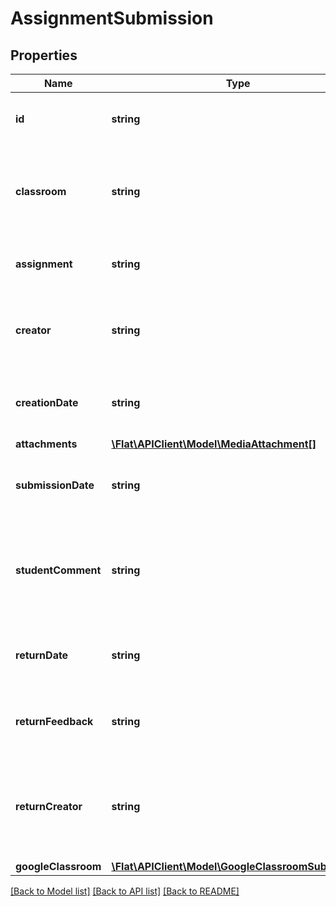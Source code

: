 # AssignmentSubmission

## Properties
Name | Type | Description | Notes
------------ | ------------- | ------------- | -------------
**id** | **string** | Unique identifier of the submission | [optional] 
**classroom** | **string** | Unique identifier of the classroom where the assignment was posted | [optional] 
**assignment** | **string** | Unique identifier of the assignment | [optional] 
**creator** | **string** | The User identifier of the student who created the submission | [optional] 
**creationDate** | **string** | The date when the submission was created | [optional] 
**attachments** | [**\Flat\APIClient\Model\MediaAttachment[]**](MediaAttachment.md) |  | [optional] 
**submissionDate** | **string** | The date when the student submitted his work | [optional] 
**studentComment** | **string** | An optionnal comment sent by the student when submitting his work | [optional] 
**returnDate** | **string** | The date when the teacher returned the work | [optional] 
**returnFeedback** | **string** | The feedback associated with the return | [optional] 
**returnCreator** | **string** | The User unique identifier of the teacher who returned the submission | [optional] 
**googleClassroom** | [**\Flat\APIClient\Model\GoogleClassroomSubmission**](GoogleClassroomSubmission.md) |  | [optional] 

[[Back to Model list]](../README.md#documentation-for-models) [[Back to API list]](../README.md#documentation-for-api-endpoints) [[Back to README]](../README.md)


